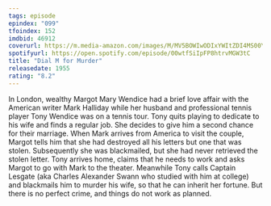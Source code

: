 ```yaml
---
tags: episode
epindex: "099"
tfoindex: 152
imdbid: 46912
coverurl: https://m.media-amazon.com/images/M/MV5BOWIwODIxYWItZDI4MS00YzhhLWE3MmYtMzlhZDIwOTMzZmE5L2ltYWdlXkEyXkFqcGdeQXVyNjc1NTYyMjg@._V1_SX202_CR0,0,202,300_.jpg
spotifyurl: https://open.spotify.com/episode/00wtfSiIpFP8htrvMGW3tC
title: "Dial M for Murder"
releasedate: 1955
rating: "8.2"
---
```


In London, wealthy Margot Mary Wendice had a brief love affair with the American writer Mark Halliday while her husband and professional tennis player Tony Wendice was on a tennis tour. Tony quits playing to dedicate to his wife and finds a regular job. She decides to give him a second chance for their marriage. When Mark arrives from America to visit the couple, Margot tells him that she had destroyed all his letters but one that was stolen. Subsequently she was blackmailed, but she had never retrieved the stolen letter. Tony arrives home, claims that he needs to work and asks Margot to go with Mark to the theater. Meanwhile Tony calls Captain Lesgate (aka Charles Alexander Swann who studied with him at college) and blackmails him to murder his wife, so that he can inherit her fortune. But there is no perfect crime, and things do not work as planned.